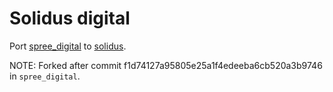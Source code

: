 # Solidus digital

Port [spree_digital](https://github.com/spree-contrib/spree_digital/) to [solidus](https://github.com/solidusio/solidus/).

NOTE: Forked after commit f1d74127a95805e25a1f4edeeba6cb520a3b9746 in `spree_digital`.
